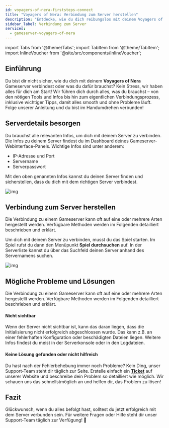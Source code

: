 ```yaml
---
id: voyagers-of-nera-firststeps-connect
title: "Voyagers of Nera: Verbindung zum Server herstellen"
description: "Entdecke, wie du dich reibungslos mit deinem Voyagers of Nera Server verbindest und häufige Probleme für ein nahtloses Gaming-Erlebnis löst → Jetzt mehr erfahren"
sidebar_label: Verbindung zum Server
services:
  - gameserver-voyagers-of-nera
---
```


import Tabs from '@theme/Tabs';
import TabItem from '@theme/TabItem';
import InlineVoucher from '@site/src/components/InlineVoucher';


## Einführung
Du bist dir nicht sicher, wie du dich mit deinem **Voyagers of Nera** Gameserver verbindest oder was du dafür brauchst? Kein Stress, wir haben alles für dich am Start! Wir führen dich durch alles, was du brauchst – von den nötigen Tools und Infos bis hin zum eigentlichen Verbindungsprozess, inklusive wichtiger Tipps, damit alles smooth und ohne Probleme läuft. Folge unserer Anleitung und du bist im Handumdrehen verbunden!

<InlineVoucher />



## Serverdetails besorgen


Du brauchst alle relevanten Infos, um dich mit deinem Server zu verbinden. Die Infos zu deinem Server findest du im Dashboard deines Gameserver-Webinterface-Panels. Wichtige Infos sind unter anderem:

- IP-Adresse und Port
- Servername
- Serverpasswort


Mit den oben genannten Infos kannst du deinen Server finden und sicherstellen, dass du dich mit dem richtigen Server verbindest.

![img](https://screensaver01.zap-hosting.com/index.php/s/EfCCo535JZQTEN2/preview)

## Verbindung zum Server herstellen


Die Verbindung zu einem Gameserver kann oft auf eine oder mehrere Arten hergestellt werden. Verfügbare Methoden werden im Folgenden detailliert beschrieben und erklärt.

<Tabs>
    <TabItem value="connect_solution_server_browser_ingame" label="Server Browser (Im Spiel)" default>

Um dich mit deinem Server zu verbinden, musst du das Spiel starten. Im Spiel rufst du dann den Menüpunkt **Spiel durchsuchen** auf. In der Serverliste kannst du über das Suchfeld deinen Server anhand des Servernamens suchen. 

![img](https://screensaver01.zap-hosting.com/index.php/s/pW3PpYcaTDJKwAi/download)

</TabItem>

</Tabs>



## Mögliche Probleme und Lösungen


Die Verbindung zu einem Gameserver kann oft auf eine oder mehrere Arten hergestellt werden. Verfügbare Methoden werden im Folgenden detailliert beschrieben und erklärt.

#### Nicht sichtbar


Wenn der Server nicht sichtbar ist, kann das daran liegen, dass die Initialisierung nicht erfolgreich abgeschlossen wurde. Das kann z.B. an einer fehlerhaften Konfiguration oder beschädigten Dateien liegen. Weitere Infos findest du meist in der Serverkonsole oder in den Logdateien.



#### Keine Lösung gefunden oder nicht hilfreich


Du hast nach der Fehlerbehebung immer noch Probleme? Kein Ding, unser Support-Team steht dir täglich zur Seite. Erstelle einfach ein **[Ticket](https://zap-hosting.com/en/customer/support/)** auf unserer Website und beschreibe dein Problem so detailliert wie möglich. Wir schauen uns das schnellstmöglich an und helfen dir, das Problem zu lösen!



## Fazit

Glückwunsch, wenn du alles befolgt hast, solltest du jetzt erfolgreich mit dem Server verbunden sein. Für weitere Fragen oder Hilfe steht dir unser Support-Team täglich zur Verfügung! 🙂




<InlineVoucher />